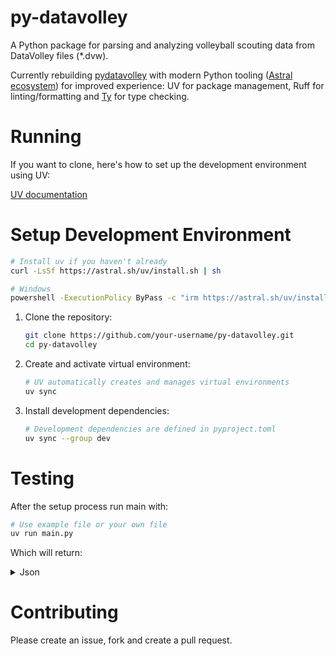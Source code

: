 # py-datavolley

A Python package for parsing and analyzing volleyball scouting data from DataVolley files (\*.dvw).

Currently rebuilding [pydatavolley](https://github.com/openvolley/pydatavolley) with modern Python tooling ([Astral ecosystem](https://docs.astral.sh/)) for improved experience: UV for package management, Ruff for linting/formatting and [Ty](https://github.com/astral-sh/ty) for type checking.

# Running

If you want to clone, here's how to set up the development environment using UV:

[UV documentation](https://docs.astral.sh/uv/getting-started/installation/)

# Setup Development Environment

```bash
# Install uv if you haven't already
curl -LsSf https://astral.sh/uv/install.sh | sh

# Windows
powershell -ExecutionPolicy ByPass -c "irm https://astral.sh/uv/install.ps1 | iex"
```

1. Clone the repository:

   ```bash
   git clone https://github.com/your-username/py-datavolley.git
   cd py-datavolley
   ```

2. Create and activate virtual environment:

   ```bash
   # UV automatically creates and manages virtual environments
   uv sync
   ```

3. Install development dependencies:
   ```bash
   # Development dependencies are defined in pyproject.toml
   uv sync --group dev
   ```

# Testing

After the setup process run main with:

```python
# Use example file or your own file
uv run main.py
```

Which will return:

<details>
<summary>Json</summary>

```json
[
    {
        "match_id": "106859",
        "video_time": 519,
        "code": "*19SM#~~~71C~~~+1",
        "team": "University of Louisville",
        "player_number": 19,
        "player_name": "Shannon Shields",
        "player_id": "-296094",
        "skill": "Serve",
        "skill_subtype": None,
        "evaluation_code": "#",
        "setter_position": None,
        "attack_code": None,
        "set_code": None,
        "set_type": None,
        "start_zone": "7",
        "end_zone": "1",
        "end_subzone": "C",
        "num_players_numeric": None,
        "home_team_score": "01",
        "visiting_team_score": "00",
        "home_setter_position": "1",
        "visiting_setter_position": "6",
        "custom_code": None,
        "home_p1": "19",
        "home_p2": "9",
        "home_p3": "11",
        "home_p4": "15",
        "home_p5": "10",
        "home_p6": "7",
        "visiting_p1": "1",
        "visiting_p2": "16",
        "visiting_p3": "17",
        "visiting_p4": "10",
        "visiting_p5": "6",
        "visiting_p6": "8",
        "start_coordinate": "0529",
        "mid_coordinate": "-1-1",
        "end_coordinate": "7728",
        "point_phase": None,
        "attack_phase": None,
        "start_coordinate_x": 1.19375,
        "start_coordinate_y": 0.16667000000000004,
        "mid_coordinate_x": None,
        "mid_coordinate_y": None,
        "end_coordinate_x": 1.15625,
        "end_coordinate_y": 5.499998,
        "set_number": "1",
        "home_team": "University of Louisville",
        "visiting_team": "University of Dayton",
        "home_team_id": 17,
        "visiting_team_id": 42,
        "point_won_by": None,
        "serving_team": None,
        "receiving_team": None,
        "rally_number": None,
        "possesion_number": None
    },
    {
        "match_id": "106859",
        "video_time": 521,
        "code": "a01RM=~~~51CM~~-1B",
        "team": "University of Dayton",
        "player_number": 1,
        "player_name": "Mikaylah Van Lanen",
        "player_id": "-231069",
        "skill": "Reception",
        "skill_subtype": "Midline",
        "evaluation_code": "=",
        "setter_position": None,
        "attack_code": None,
        "set_code": None,
        "set_type": None,
        "start_zone": "5",
        "end_zone": "1",
        "end_subzone": "C",
        "num_players_numeric": None,
        "home_team_score": "01",
        "visiting_team_score": "00",
        "home_setter_position": "1",
        "visiting_setter_position": "6",
        "custom_code": None,
        "home_p1": "19",
        "home_p2": "9",
        "home_p3": "11",
        "home_p4": "15",
        "home_p5": "10",
        "home_p6": "7",
        "visiting_p1": "1",
        "visiting_p2": "16",
        "visiting_p3": "17",
        "visiting_p4": "10",
        "visiting_p5": "6",
        "visiting_p6": "8",
        "start_coordinate": "0529",
        "mid_coordinate": "-1-1",
        "end_coordinate": "7728",
        "point_phase": None,
        "attack_phase": None,
        "start_coordinate_x": 1.19375,
        "start_coordinate_y": 0.16667000000000004,
        "mid_coordinate_x": None,
        "mid_coordinate_y": None,
        "end_coordinate_x": 1.15625,
        "end_coordinate_y": 5.499998,
        "set_number": "1",
        "home_team": "University of Louisville",
        "visiting_team": "University of Dayton",
        "home_team_id": 17,
        "visiting_team_id": 42,
        "point_won_by": None,
        "serving_team": None,
        "receiving_team": None,
        "rally_number": None,
        "possesion_number": None
    }
]
```

</details>

# Contributing

Please create an issue, fork and create a pull request.
